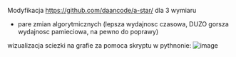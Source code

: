 Modyfikacja https://github.com/daancode/a-star/ dla 3 wymiaru
+ pare zmian algorytmicznych (lepsza wydajnosc czasowa, DUZO gorsza wydajnosc pamieciowa, na pewno do poprawy)

wizualizacja sciezki na grafie za pomoca skryptu w pythnonie:
![image](https://github.com/ssasied/3D-A-/assets/115064635/99cea8d6-d38c-400c-b8a5-9600e542290e)
